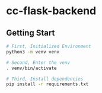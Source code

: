 # cc-flask-backend

## Getting Start
```bash
# First, Initialized Environment 
python3 -m venv venv

# Second, Enter the venv
. venv/bin/activate      

# Third, Install dependencies
pip install -r requirements.txt

```